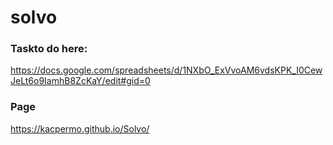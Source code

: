 # solvo
### Taskto do here:
https://docs.google.com/spreadsheets/d/1NXbO_ExVvoAM6vdsKPK_I0CewJeLt6o9IamhB8ZcKaY/edit#gid=0
### Page
https://kacpermo.github.io/Solvo/
